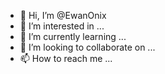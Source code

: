 - 👋 Hi, I’m @EwanOnix
- 👀 I’m interested in ...
- 🌱 I’m currently learning ...
- 💞️ I’m looking to collaborate on ...
- 📫 How to reach me ...

<!---
EwanOnix/EwanOnix is a ✨ special ✨ repository because its `README.md` (this file) appears on your GitHub profile.
You can click the Preview link to take a look at your changes.
--->
